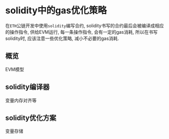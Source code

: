 # solidity中的gas优化策略

在`ETH`公链开发中使用`solidity`编写合约, solidity书写的合约最后会被编译成相应的操作指令, 供给EVM运行, 每一条操作指令, 会有一定的gas消耗, 所以在书写solidity时, 应该注意一些优化策略, 减小不必要的gas消耗.

## 概览

EVM模型

## solidity编译器

变量内存对齐等

## solidity优化方案
变量存储



